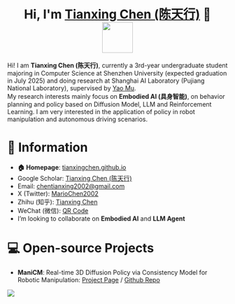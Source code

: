 <h1 align="center">
	Hi, I'm <a href="https://tianxingchen.github.io/" target="_blank">Tianxing Chen (陈天行)</a> 👋<br>
	<a href="tianxingchen.github.io.github.io" target="_blank"><img src="https://tianxingchen.github.io/files/sign.jpg" height="70px" style="margin-bottom:-1px"></a>
</h1>
<!-- <p> 	
	<a href="https://en.szu.edu.cn/"><img src="https://tianxingchen.github.io/files/szu_icon.png" height="100px" style="margin-bottom:-1px"></a>&nbsp; &nbsp; &nbsp;
	<a href="https://www.shlab.org.cn/"><img src="https://tianxingchen.github.io/files/shlab.jpeg" height="100px" style="margin-bottom:-3px"></a>&nbsp; &nbsp; &nbsp;
	<a href="https://icpc.global/"><img src="https://tianxingchen.github.io/files/ICPC.png" height="100px" style="margin-bottom:-1px"></a>&nbsp; &nbsp; &nbsp;
	<br>
<p> -->
Hi! I am <b>Tianxing Chen (陈天行)</b>, currently a 3rd-year undergraduate student majoring in Computer Science at Shenzhen University (expected graduation in July 2025) and doing research at Shanghai AI Laboratory (Pujiang National Laboratory), supervised by <a href="https://yaomarkmu.github.io/">Yao Mu</a>.<br>
My research interests mainly focus on <b>Embodied AI (具身智能)</b>, on behavior planning and policy based on Diffusion Model, LLM and Reinforcement Learning. I am very interested in the application of policy in robot manipulation and autonomous driving scenarios.


# 📎 Information
*  **🏠 Homepage**: <a href="https://tianxingchen.github.io" target="_blank">tianxingchen.github.io</a><br>
*  Google Scholar: <a href="https://scholar.google.com/citations?hl=en&user=pvS8MH8AAAAJ" target="_blank">Tianxing Chen (陈天行)</a><br>
*  Email: <a href="mailto:chentianxing2002@gmail.com" target="_blank">chentianxing2002@gmail.com</a><br>
* X (Twitter): [MarioChen2002](https://x.com/MarioChan2002)
* Zhihu (知乎): [Tianxing Chen](https://www.zhihu.com/people/mario-chen-65)
* WeChat (微信): [QR Code](https://tianxingchen.github.io/files/my_wechat.jpg)
*  I’m looking to collaborate on <strong>Embodied AI</strong> and <strong>LLM Agent</strong>

# 💻 Open-source Projects
* **ManiCM**: Real-time 3D Diffusion Policy via Consistency Model for Robotic Manipulation: [Project Page](https://manicm-fast.github.io/) / [Github Repo](https://github.com/ManiCM-fast/ManiCM)

<a href="github.com/tianxingchen">	  
	<a href="https://hits.seeyoufarm.com"><img src="https://hits.seeyoufarm.com/api/count/incr/badge.svg?url=https%3A%2F%2Fgithub.com%2Ftianxingchen&count_bg=%238710FF&title_bg=%23E140D1&icon=&icon_color=%23E7E7E7&title=Github+Viewers&edge_flat=false"/></a>
</a>
